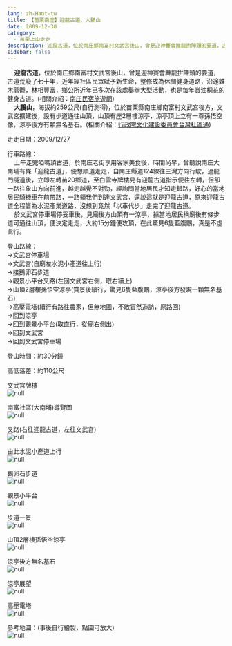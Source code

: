 ```yaml
---
lang: zh-Hant-tw
title: 【苗栗南庄】迎龍古道、大鵬山
date: 2009-12-30
category: 
  - 苗栗上山走走
description: 迎龍古道，位於南庄鄉南富村文武宮後山，曾是迎神賽會舞龍拚陣頭的要道，古道荒廢了七十年，近年經社區民眾賦予新生命，整修成為休閒健身道路，沿途雜木蓊鬱，林相豐富，鄉公所近年已多次在該處舉辦大型活動，也是每年賞油桐花的健身古道。(相關介紹：[南庄民宿旅遊網](http://nanzhuang.hotravel.com.tw/travelwalk_02.php)) 大鵬山，海拔約259公尺(自行測得)，位於苗栗縣南庄鄉南富村文武宮後方，文武宮擴建後，設有步道通往山頂，山頂有座2層樓涼亭，涼亭頂上立有一尊孫悟空像，涼亭後方有顆無名基石。(相關介紹：[行政院文化建設委員會台灣社區通](http://sixstar.cca.gov.tw/frontsite/cms/viewlistAction.do?method=doViewRead&contentId=NzUwNzI=&menuId=NjA1&subMenuId=NjA1))
sidebar: false
---
```


    **迎龍古道**，位於南庄鄉南富村文武宮後山，曾是迎神賽會舞龍拚陣頭的要道，古道荒廢了七十年，近年經社區民眾賦予新生命，整修成為休閒健身道路，沿途雜木蓊鬱，林相豐富，鄉公所近年已多次在該處舉辦大型活動，也是每年賞油桐花的健身古道。(相關介紹：[南庄民宿旅遊網](http://nanzhuang.hotravel.com.tw/travelwalk_02.php))  
    **大鵬山**，海拔約259公尺(自行測得)，位於苗栗縣南庄鄉南富村文武宮後方，文武宮擴建後，設有步道通往山頂，山頂有座2層樓涼亭，涼亭頂上立有一尊孫悟空像，涼亭後方有顆無名基石。(相關介紹：[行政院文化建設委員會台灣社區通](http://sixstar.cca.gov.tw/frontsite/cms/viewlistAction.do?method=doViewRead&contentId=NzUwNzI=&menuId=NjA1&subMenuId=NjA1))

走走日期：2009/12/27

行車路線：  
    上午走完啞嗎頂古道，於南庄老街享用客家美食後，時間尚早，曾聽說南庄大南埔有條「迎龍古道」，便想順道走走，自南庄縣道124線往三灣方向行駛，過龍門隧道後，立即左轉苗20鄉道，至白雲寺牌樓見有迎龍古道指示便往左轉，但卻一路往象山方向前進，越走越覺不對勁，經詢問當地居民才知走錯路，好心的當地居民騎機車在前帶路，一路領我們到達文武宮，還說這就是迎龍古道，原來迎龍古道全程皆為水泥產業道路，沒想到竟然「以車代步」走完了迎龍古道。  
    於文武宮停車場停妥車後，見廟後方山頂有一涼亭，據當地居民稱廟後有條步道可通往山頂，便決定走走，大約15分鐘便攻頂，在此驚見6隻藍腹鷳，真是不虛此行。

登山路線：  
→文武宮停車場  
→文武宮(自廟左水泥小產道往上行)  
→接鵝卵石步道  
→觀景小平台叉路(左回文武宮右側，取右續上)  
→山頂2層樓孫悟空涼亭(賞景後續行，驚見6隻藍腹鷳，涼亭後方發現一顆無名基石)  
→高壓電塔(續行有路往農家，但無地圖，不敢貿然造訪，原路回)  
→回到涼亭  
→回到觀景小平台(取直行，從廟右側出)  
→回到文武宮  
→回到文武宮停車場

登山時間：約30分鐘

高低落差：約110公尺

文武宮牌樓  
![null](image/141920799_l.jpg)

南富社區(大南埔)導覽圖  
![null](image/141920786_l.jpg)

叉路(右往迎龍古道，左往文武宮)  
![null](image/141920813_l.jpg)

由此水泥小產道上行  
![null](image/141920779_l.jpg)

鵝卵石步道  
![null](image/141920825_l.jpg)

觀景小平台  
![null](image/141920831_l.jpg)

步道一景  
![null](image/141920905_l.jpg)

山頂2層樓孫悟空涼亭  
![null](image/141920908_l.jpg)

涼亭後方無名基石  
![null](image/141920912_l.jpg)

涼亭展望  
![null](image/141920915_l.jpg)

高壓電塔  
![null](image/141920920_l.jpg)

參考地圖：(事後自行繪製，點圖可放大)  
![null](image/142129796_l.jpg)